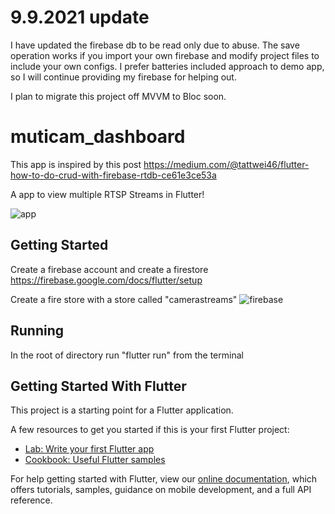 # 9.9.2021 update

I have updated the firebase db to be read only due to abuse. The save operation works if you import your own firebase and modify project files to include your own configs. I prefer batteries included approach to demo app, so I will continue providing my firebase for helping out. 

I plan to migrate this project off MVVM to Bloc soon.

# muticam_dashboard
This app is inspired by this post https://medium.com/@tattwei46/flutter-how-to-do-crud-with-firebase-rtdb-ce61e3ce53a

A app to view multiple RTSP Streams in Flutter!

​![app](https://raw.githubusercontent.com/mitchross/Multi-Camera-Dashboard/master/app.png)


## Getting Started
Create a firebase account and create a firestore https://firebase.google.com/docs/flutter/setup

Create a fire store with a store called "camerastreams"
​![firebase](https://raw.githubusercontent.com/mitchross/Multi-Camera-Dashboard/master/firestore.PNG)


## Running

 In the root of directory run "flutter run" from the terminal

## Getting Started With Flutter

This project is a starting point for a Flutter application.

A few resources to get you started if this is your first Flutter project:

- [Lab: Write your first Flutter app](https://flutter.dev/docs/get-started/codelab)
- [Cookbook: Useful Flutter samples](https://flutter.dev/docs/cookbook)

For help getting started with Flutter, view our
[online documentation](https://flutter.dev/docs), which offers tutorials,
samples, guidance on mobile development, and a full API reference.



